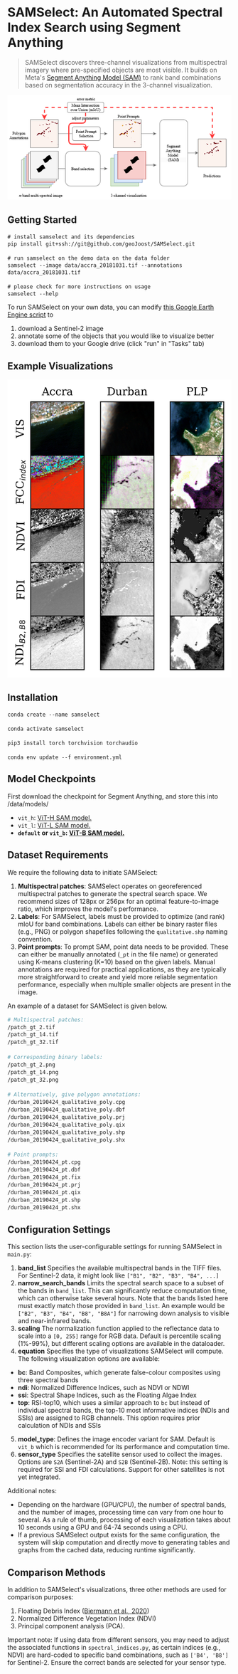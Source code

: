 # SAMSelect: An Automated Spectral Index Search using Segment Anything

<!-- let's add those when they are ready
[[`paper`](google.com)][[`demo`](google.com)][[`dataset`](google.com)]
-->

> SAMSelect discovers three-channel visualizations from multispectral imagery where pre-specified objects are most visible. It builds on Meta's [Segment Anything Model (SAM)](https://segment-anything.com/) to rank band combinations based on segmentation accuracy in the 3-channel visualization. 

![SAMSelect](./doc/SAMSelect.png)

<!--
If you've found SAMSelect helpful in your research, we'd love to hear about it! Your feedback helps us continue to improve the tool.

**Want to share your work?** Cite us in your publications using the reference in the article.

**Have questions, suggestions, or encountered a bug?** Reach out to Joost van Dalen directly.

**Let's collaborate and make SAMSelect even better together!**
-->

## Getting Started

```
# install samselect and its dependencies
pip install git+ssh://git@github.com/geoJoost/SAMSelect.git

# run samselect on the demo data on the data folder
samselect --image data/accra_20181031.tif --annotations data/accra_20181031.tif

# please check for more instructions on usage
samselect --help 
```
To run SAMSelect on your own data, you can modify [this Google Earth Engine script](https://code.earthengine.google.com/b31594853f8b1752f7fcf79883062bf3) to 
1. download a Sentinel-2 image
2. annotate some of the objects that you would like to visualize better
3. download them to your Google drive (click "run" in "Tasks" tab)

## Example Visualizations

![SAMSelect visualizations](./doc/figures/samselect_patches.png)

## Installation
```
conda create --name samselect

conda activate samselect

pip3 install torch torchvision torchaudio

conda env update --f environment.yml
```

## Model Checkpoints
First download the checkpoint for Segment Anything, and store this into /data/models/
- `vit_h`: [ViT-H SAM model.](https://dl.fbaipublicfiles.com/segment_anything/sam_vit_h_4b8939.pth)
- `vit_l`: [ViT-L SAM model.](https://dl.fbaipublicfiles.com/segment_anything/sam_vit_l_0b3195.pth)
- **`default` or `vit_b`: [ViT-B SAM model.](https://dl.fbaipublicfiles.com/segment_anything/sam_vit_b_01ec64.pth)**

## Dataset Requirements
We require the following data to initiate SAMSelect:

1. **Multispectral patches**: SAMSelect operates on georeferenced multispectral patches to generate the spectral search space. We recommend sizes of 128px or 256px for an optimal feature-to-image ratio, which improves the model's performance. 
2. **Labels**: For SAMSelect, labels must be provided to optimize (and rank) mIoU for band combinations. Labels can either be binary raster files (e.g., PNG) or polygon shapefiles following the `qualitative.shp` naming convention.
3. **Point prompts**: To prompt SAM, point data needs to be provided. These can either be manually annotated (`_pt` in the file name) or generated using K-means clustering (K=10) based on the given labels. Manual annotations are required for practical applications, as they are typically more straightforward to create and yield more reliable segmentation performance, especially when multiple smaller objects are present in the image.

An example of a dataset for SAMSelect is given below.
```bash
# Multispectral patches:
/patch_gt_2.tif
/patch_gt_14.tif
/patch_gt_32.tif

# Corresponding binary labels:
/patch_gt_2.png
/patch_gt_14.png
/patch_gt_32.png

# Alternatively, give polygon annotations:
/durban_20190424_qualitative_poly.cpg
/durban_20190424_qualitative_poly.dbf 
/durban_20190424_qualitative_poly.prj
/durban_20190424_qualitative_poly.qix
/durban_20190424_qualitative_poly.shp
/durban_20190424_qualitative_poly.shx 

# Point prompts:
/durban_20190424_pt.cpg
/durban_20190424_pt.dbf
/durban_20190424_pt.fix
/durban_20190424_pt.prj 
/durban_20190424_pt.qix 
/durban_20190424_pt.shp 
/durban_20190424_pt.shx 
```

## Configuration Settings
This section lists the user-configurable settings for running SAMSelect in `main.py`:
1. **band_list** Specifies the available multispectral bands in the TIFF files. For Sentinel-2 data, it might look like `["B1", "B2", "B3", "B4", ...]`
2. **narrow_search_bands** Limits the spectral search space to a subset of the bands in `band_list`. This can significantly reduce computation time, which can otherwise take several hours. Note that the bands listed here must exactly match those provided in `band_list`. An example would be `["B2", "B3", "B4", "B8", "B8A"]` for narrowing down analysis to visible and near-infrared bands.
3. **scaling** The normalization function applied to the reflectance data to scale into a `[0, 255]` range for RGB data. Default is percentile scaling (1%-99%), but different scaling options are available in the dataloader.
4. **equation** Specifies the type of visualizations SAMSelect will compute. The following visualization options are available:
- **bc**: Band Composites, which generate false-colour composites using three spectral bands
- **ndi**: Normalized Difference Indices, such as NDVI or NDWI
- **ssi**: Spectral Shape Indices, such as the Floating Algae Index
- **top**: RSI-top10, which uses a similar approach to `bc` but instead of individual spectral bands, the top-10 most informative indices (NDIs and SSIs) are assigned to RGB channels. This option requires prior calculation of NDIs and SSIs
5. **model_type**: Defines the image encoder variant for SAM. Default is `vit_b` which is recommended for its performance and computation time.
6. **sensor_type** Specifies the satellite sensor used to collect the images. Options are `S2A` (Sentinel-2A) and `S2B` (Sentinel-2B). Note: this setting is required for SSI and FDI calculations. Support for other satellites is not yet integrated.

Additional notes:
- Depending on the hardware (GPU/CPU), the number of spectral bands, and the number of images, processing time can vary from one hour to several. As a rule of thumb, processing of each visualization takes about 10 seconds using a GPU and 64-74 seconds using a CPU.
- If a previous SAMSelect output exists for the same configuration, the system will skip computation and directly move to generating tables and graphs from the cached data, reducing runtime significantly.

## Comparison Methods
In addition to SAMSelect's visualizations, three other methods are used for comparison purposes:
1. Floating Debris Index ([Biermann et al., 2020](https://www.nature.com/articles/s41598-020-62298-z))
2. Normalized Difference Vegetation Index (NDVI)
3. Principal component analysis (PCA).

Important note:
If using data from different sensors, you may need to adjust the associated functions in `spectral_indices.py`, as certain indices (e.g., NDVI) are hard-coded to specific band combinations, such as `['B4', 'B8']` for Sentinel-2. Ensure the correct bands are selected for your sensor type.
